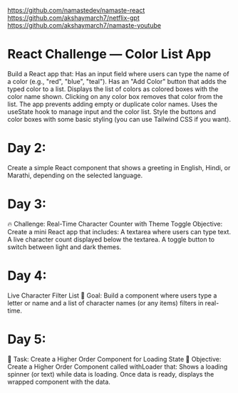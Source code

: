 https://github.com/namastedev/namaste-react
https://github.com/akshaymarch7/netflix-gpt
https://github.com/akshaymarch7/namaste-youtube

# React Challenge — Color List App
Build a React app that:
Has an input field where users can type the name of a color (e.g., "red", "blue", "teal").
Has an "Add Color" button that adds the typed color to a list.
Displays the list of colors as colored boxes with the color name shown.
Clicking on any color box removes that color from the list.
The app prevents adding empty or duplicate color names.
Uses the useState hook to manage input and the color list.
Style the buttons and color boxes with some basic styling (you can use Tailwind CSS if you want).

# Day 2: 
Create a simple React component that shows a greeting in English, Hindi, or Marathi, depending on the selected language.

# Day 3:
🔥 Challenge: Real-Time Character Counter with Theme Toggle
Objective:
Create a mini React app that includes:
A textarea where users can type text.
A live character count displayed below the textarea.
A toggle button to switch between light and dark themes.

# Day 4:
Live Character Filter List
🎯 Goal:
Build a component where users type a letter or name and a list of character names (or any items) filters in real-time.

# Day 5:
🎯 Task: Create a Higher Order Component for Loading State
📌 Objective:
Create a Higher Order Component called withLoader that:
Shows a loading spinner (or text) while data is loading.
Once data is ready, displays the wrapped component with the data.

